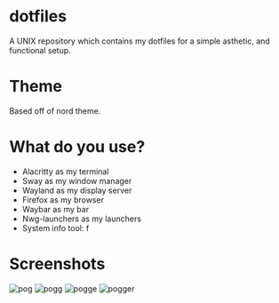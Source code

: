 # dotfiles
A UNIX repository which contains my dotfiles for a simple asthetic, and functional setup.

# Theme
Based off of nord theme.

# What do you use?
- Alacritty as my terminal
- Sway as my window manager
- Wayland as my display server
- Firefox as my browser
- Waybar as my bar
- Nwg-launchers as my launchers
- System info tool: f

# Screenshots

![pog](https://preview.redd.it/w30v8c02ced61.png?width=1920&format=png&auto=webp&s=7acf449162e22deb930acdc1d6215d105546c8c1)
![pogg](https://preview.redd.it/8t95xrddced61.png?width=1920&format=png&auto=webp&s=6144d33ea5560bdc3a066005a2e197d600f0bb53)
![pogge](https://preview.redd.it/7srt5u4iced61.png?width=1920&format=png&auto=webp&s=9a7ad31a18a632ab82ea998d20048dbb940f048a)
![pogger](https://preview.redd.it/0vgj8mgqced61.png?width=1920&format=png&auto=webp&s=ba896c949e663d930572b0cd73e0e8ca46dde311)
